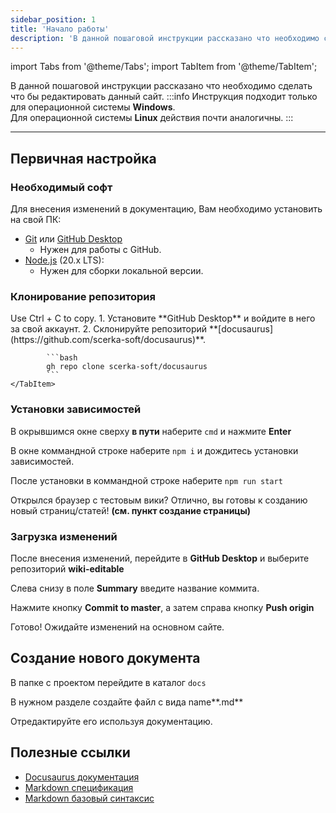 ```yaml
---
sidebar_position: 1
title: 'Начало работы'
description: 'В данной пошаговой инструкции рассказано что необходимо сделать что бы редактировать данный сайт.'
---
```

import Tabs from '@theme/Tabs';
import TabItem from '@theme/TabItem';

В данной пошаговой инструкции рассказано что необходимо сделать что бы редактировать данный сайт.
:::info
Инструкция подходит только для операционной системы **Windows**.\
Для операционной системы **Linux** действия почти аналогичны.
:::

---
## Первичная настройка

### Необходимый софт
Для внесения изменений в документацию, Вам необходимо установить на свой ПК:
- [Git](//git-scm.com/) или [GitHub Desktop](//desktop.github.com/)
  - Нужен для работы с GitHub.
- [Node.js](//nodejs.org/en/download/) (20.x LTS):
  - Нужен для сборки локальной версии.

### Клонирование репозитория
<Tabs>
	<TabItem value="git" label="Git">Use Ctrl + C to copy.</TabItem>
	<TabItem value="gdesktop" label="GitHub Desktop">
		1. Установите **GitHub Desktop** и войдите в него за свой аккаунт.
		2. Склонируйте репозиторий **[docusaurus](https://github.com/scerka-soft/docusaurus)**.

			```bash
			gh repo clone scerka-soft/docusaurus
			```
	</TabItem>
</Tabs>

### Установки зависимостей

В окрывшимся окне сверху **в пути** наберите ```cmd``` и нажмите **Enter**

В окне коммандной строке наберите ```npm i``` и дождитесь установки зависимостей.

После установки в коммандной строке наберите ```npm run start```

Открылся браузер с тестовым вики? Отлично, вы готовы к созданию новый страниц/статей!
**(см. пункт создание страницы)**

### Загрузка изменений

После внесения изменений, перейдите в **GitHub Desktop** и выберите репозиторий **wiki-editable**

Слева снизу в поле **Summary** введите название коммита.

Нажмите кнопку **Commit to master**, а затем справа кнопку **Push origin**

Готово! Ожидайте изменений на основном сайте.

## Создание нового документа

В папке с проектом перейдите в каталог ``docs``

В нужном разделе создайте файл с вида name**.md**

Отредактируйте его используя документацию.

## Полезные ссылки
- [Docusaurus документация](//docusaurus.io/docs)
- [Markdown спецификация](//commonmark.org/)
- [Markdown базовый синтаксис](//www.markdownguide.org/basic-syntax/)